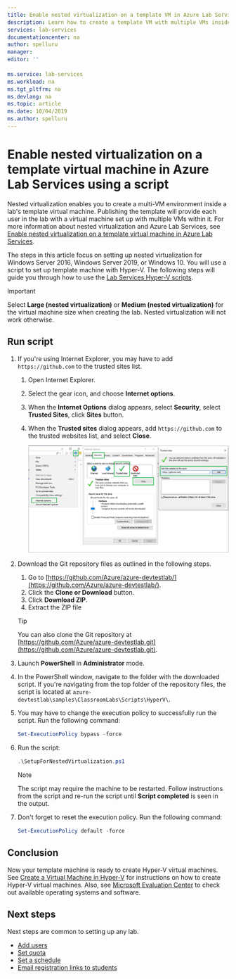 ```yaml
---
title: Enable nested virtualization on a template VM in Azure Lab Services (Script) | Microsoft Docs
description: Learn how to create a template VM with multiple VMs inside.  In other words, enable nested virtualization on a template VM in Azure Lab Services. 
services: lab-services
documentationcenter: na
author: spelluru
manager: 
editor: ''

ms.service: lab-services
ms.workload: na
ms.tgt_pltfrm: na
ms.devlang: na
ms.topic: article
ms.date: 10/04/2019
ms.author: spelluru
---
```


# Enable nested virtualization on a template virtual machine in Azure Lab Services using a script

Nested virtualization enables you to create a multi-VM environment inside a lab's template virtual machine. Publishing the template will provide each user in the lab with a virtual machine set up with multiple VMs within it.  For more information about nested virtualization and Azure Lab Services, see [Enable nested virtualization on a template virtual machine in Azure Lab Services](how-to-enable-nested-virtualization-template-vm.md).

The steps in this article focus on setting up nested virtualization for Windows Server 2016, Windows Server 2019, or Windows 10. You will use a script to set up template machine with Hyper-V.  The following steps will guide you through how to use the [Lab Services Hyper-V scripts](https://github.com/Azure/azure-devtestlab/tree/master/samples/ClassroomLabs/Scripts/HyperV).

>[!IMPORTANT]
>Select **Large (nested virtualization)** or **Medium (nested virtualization)** for the virtual machine size when creating the lab.  Nested virtualization will not work otherwise.  

## Run script

1. If you're using Internet Explorer, you may have to add `https://github.com` to the trusted sites list.
    1. Open Internet Explorer.
    1. Select the gear icon, and choose **Internet options**.  
    1. When the **Internet Options** dialog appears, select **Security**, select **Trusted Sites**, click **Sites** button.
    1. When the **Trusted sites** dialog appears, add `https://github.com` to the trusted websites list, and select **Close**.

        ![Trusted sites](./media/how-to-enable-nested-virtualization-template-vm-using-script/trusted-sites-dialog.png)
1. Download the Git repository files as outlined in the following steps.
    1. Go to  [https://github.com/Azure/azure-devtestlab/](https://github.com/Azure/azure-devtestlab/).
    1. Click the **Clone or Download** button.
    1. Click **Download ZIP**.
    1. Extract the ZIP file

    >[!TIP]
    >You can also clone the Git repository at [https://github.com/Azure/azure-devtestlab.git](https://github.com/Azure/azure-devtestlab.git).

1. Launch **PowerShell** in **Administrator** mode.
1. In the PowerShell window, navigate to the folder with the downloaded script. If you're navigating from the top folder of the repository files, the script is located at `azure-devtestlab\samples\ClassroomLabs\Scripts\HyperV\`.
1. You may have to change the execution policy to successfully run the script. Run the following command:

    ```powershell
    Set-ExecutionPolicy bypass -force
    ```

1. Run the script:

    ```powershell
    .\SetupForNestedVirtualization.ps1
    ```

    > [!NOTE]
    > The script may require the machine to be restarted. Follow instructions from the script and re-run the script until **Script completed** is seen in the output.
1. Don't forget to reset the execution policy. Run the following command:

    ```powershell
    Set-ExecutionPolicy default -force
    ```

## Conclusion

Now your template machine is ready to create Hyper-V virtual machines. See [Create a Virtual Machine in Hyper-V](/windows-server/virtualization/hyper-v/get-started/create-a-virtual-machine-in-hyper-v) for instructions on how to create Hyper-V virtual machines. Also, see [Microsoft Evaluation Center](https://www.microsoft.com/evalcenter/) to check out available operating systems and software.  

## Next steps

Next steps are common to setting up any lab.

- [Add users](tutorial-setup-classroom-lab.md#add-users-to-the-lab)
- [Set quota](how-to-configure-student-usage.md#set-quotas-for-users)
- [Set a schedule](tutorial-setup-classroom-lab.md#set-a-schedule-for-the-lab)
- [Email registration links to students](how-to-configure-student-usage.md#send-invitations-to-users)